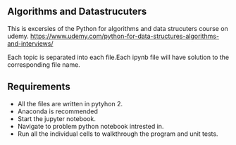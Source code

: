 ## Algorithms and Datastrucuters

This is excersies of the Python for algorithms and data strucuters course on udemy.
https://www.udemy.com/python-for-data-structures-algorithms-and-interviews/

Each topic is separated into each file.Each ipynb file will have solution to the corresponding file name.

## Requirements
* All the files are written in pytyhon 2.
* Anaconda is recommended
* Start the jupyter notebook.
* Navigate to problem python notebook intrested in.
* Run all the individual cells to walkthrough the program and unit tests.
